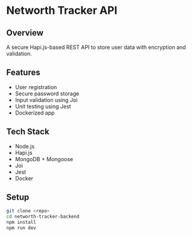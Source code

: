 # Networth Tracker API

## Overview

A secure Hapi.js-based REST API to store user data with encryption and validation.

## Features

- User registration
- Secure password storage
- Input validation using Joi
- Unit testing using Jest
- Dockerized app

## Tech Stack

- Node.js
- Hapi.js
- MongoDB + Mongoose
- Joi
- Jest
- Docker

## Setup

```bash
git clone <repo>
cd networth-tracker-backend
npm install
npm run dev
```
